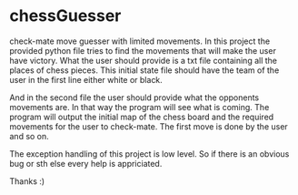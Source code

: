 # chessGuesser
check-mate move guesser with limited movements.
In this project the provided python file tries to find the movements that will make the user have victory.
What the user should provide is a txt file containing all the places of chess pieces. This initial state file should have
the team of the user in the first line either white or black.

And in the second file the user should provide what the opponents movements are. In that way the program will see what is coming.
The program will output the initial map of the chess board and the required movements for the user to check-mate. The first move is done by the user
and so on.

The exception handling of this project is low level. So if there is an obvious bug or sth else every help is appriciated.

Thanks :)
